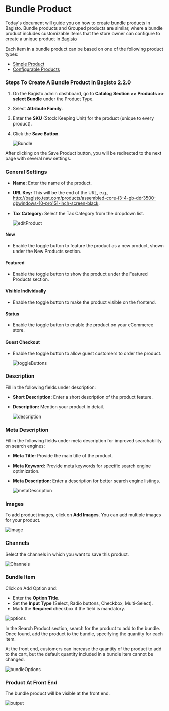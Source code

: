 # Bundle Product

Today's document will guide you on how to create bundle products in Bagisto. Bundle products and Grouped products are similar, where a bundle product includes customizable items that the store owner can configure to create a unique product in [Bagisto](https://bagisto.com/en/)

Each item in a bundle product can be based on one of the following product types:

- [Simple Product](https://bagisto.com/en/how-to-create-simple-product-in-bagisto/)
- [Configurable Products](https://bagisto.com/en/how-to-create-configurable-product-in-bagisto/)

### Steps To Create A Bundle Product In Bagisto 2.2.0

1. On the Bagisto admin dashboard, go to **Catalog Section >> Products >> select Bundle** under the Product Type.
2. Select **Attribute Family**.
3. Enter the **SKU** (Stock Keeping Unit) for the product (unique to every product).
4. Click the **Save Button**.

    ![Bundle](../../assets/2.2.0/images/bundle-product/bundle.png)

After clicking on the Save Product button, you will be redirected to the next page with several new settings.

### General Settings

- **Name:** Enter the name of the product.
- **URL Key:** This will be the end of the URL, e.g., http://bagisto.test.com/products/assembled-core-i3-4-gb-ddr3500-gbwindows-10-pro151-inch-screen-black.
- **Tax Category:** Select the Tax Category from the dropdown list.

    ![editProduct](../../assets/2.2.0/images/bundle-product/editProduct.png)

#### New

- Enable the toggle button to feature the product as a new product, shown under the New Products section.

#### Featured

- Enable the toggle button to show the product under the Featured Products section.

#### Visible Individually

- Enable the toggle button to make the product visible on the frontend.

#### Status

- Enable the toggle button to enable the product on your eCommerce store.

#### Guest Checkout

- Enable the toggle button to allow guest customers to order the product.

    ![toggleButtons](../../assets/2.2.0/images/bundle-product/toggleButtons.png)

### Description

Fill in the following fields under description:

- **Short Description:** Enter a short description of the product feature.
- **Description:** Mention your product in detail.

    ![description](../../assets/2.2.0/images/bundle-product/description.png)

### Meta Description

Fill in the following fields under meta description for improved searchability on search engines:

- **Meta Title:** Provide the main title of the product.
- **Meta Keyword:** Provide meta keywords for specific search engine optimization.
- **Meta Description:** Enter a description for better search engine listings.

    ![metaDescription](../../assets/2.2.0/images/bundle-product/metaDescription.png)

### Images

To add product images, click on **Add Images**. You can add multiple images for your product.

![image](../../assets/2.2.0/images/bundle-product/image.png)

### Channels

Select the channels in which you want to save this product.

![Channels](../../assets/2.2.0/images/simple-product/channels.png)

### Bundle Item

Click on Add Option and:

- Enter the **Option Title**.
- Set the **Input Type** (Select, Radio buttons, Checkbox, Multi-Select).
- Mark the **Required** checkbox if the field is mandatory.

![options](../../assets/2.2.0/images/bundle-product/options.png)

In the Search Product section, search for the product to add to the bundle. Once found, add the product to the bundle, specifying the quantity for each item.

At the front end, customers can increase the quantity of the product to add to the cart, but the default quantity included in a bundle item cannot be changed.

![bundleOptions](../../assets/2.2.0/images/bundle-product/bundleOptions.png)

### Product At Front End

The bundle product will be visible at the front end.

![output](../../assets/2.2.0/images/bundle-product/output.png)
